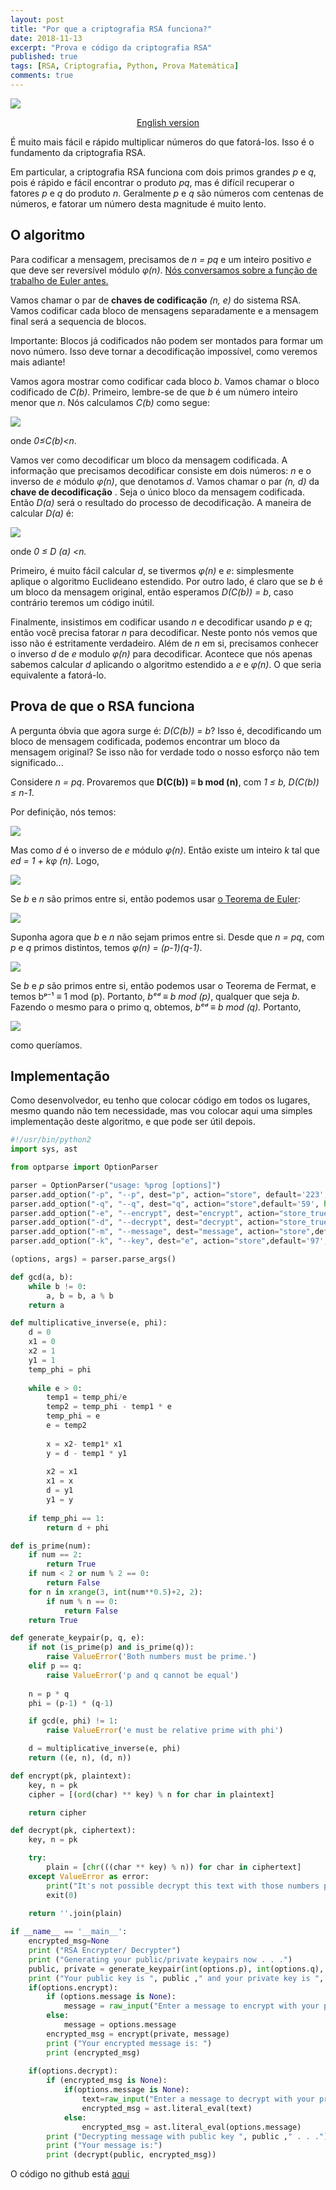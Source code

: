 ```yaml
---
layout: post
title: "Por que a criptografia RSA funciona?"
date: 2018-11-13
excerpt: "Prova e código da criptografia RSA"
published: true
tags: [RSA, Criptografia, Python, Prova Matemática]
comments: true
---
```

![](http://www.paymentscardsandmobile.com/wp-content/uploads/2018/01/Cryptography.jpg)

<p align="center">
  <a href="https://medium.com/@pemtajo/why-rsa-criptography-works-ea8699f79779">English version</a>
</p>

É muito mais fácil e rápido multiplicar números do que fatorá-los. Isso é
o fundamento da criptografia RSA.

Em particular, a criptografia RSA funciona com dois primos grandes *p* e *q*,
pois é rápido e fácil  encontrar o produto *pq*, mas é difícil recuperar o
fatores *p* e *q* do produto *n*. Geralmente *p* e *q* são números com centenas de
números, e fatorar um número desta magnitude é muito lento.

## O algoritmo

Para codificar a mensagem, precisamos de *n = pq* e um inteiro positivo *e* que deve ser
reversível módulo *φ(n)*. [Nós conversamos sobre a função de trabalho de Euler
antes.](https://pemtajo.github.io/euler_fermat_e_teste_de_primalidade/) 

Vamos chamar o par de **chaves de codificação** *(n, e)* do sistema RSA. Vamos
codificar cada bloco de mensagens separadamente e a mensagem final será a sequencia de blocos. 

Importante: Blocos já codificados não podem ser montados para formar um novo
número. Isso deve tornar a decodificação impossível, como veremos mais adiante!

Vamos agora mostrar como codificar cada bloco *b*. Vamos chamar o bloco codificado de
*C(b)*. Primeiro, lembre-se de que *b* é um número inteiro menor que *n*. Nós calculamos
 *C(b)* como segue:

![](https://cdn-images-1.medium.com/max/800/1*4zDFCGccZ8DMo1umjGetXg.png)

onde *0≤C(b)<n*. 

 Vamos ver como decodificar um bloco da mensagem codificada.
A informação que precisamos decodificar consiste em dois números: *n* e
o inverso de *e* módulo *φ(n)*, que denotamos *d*. Vamos chamar o par
*(n, d)* da **chave de decodificação** .  Seja o único bloco da mensagem codificada. Então *D(a)*
será o resultado do processo de decodificação. A maneira de calcular *D(a)* é:

![](https://cdn-images-1.medium.com/max/800/1*px6aU2jIUGYE5TpsUQfKhQ.png)

onde *0 ≤ D (a) <n.* 

Primeiro, é muito fácil calcular *d*, se tivermos
*φ(n)* e *e*: simplesmente aplique o algoritmo Euclideano estendido. 
Por outro lado, é claro que se *b* é um bloco da mensagem original, então esperamos
*D(C(b)) = b*, caso contrário teremos um código inútil. 

Finalmente, insistimos em codificar usando *n* e
decodificar usando *p* e *q*; então você precisa fatorar *n* para decodificar.
 Neste ponto nós vemos que isso não é estritamente verdadeiro. Além de *n* em si, precisamos
conhecer o inverso *d* de *e* modulo *φ(n)* para decodificar. Acontece que nós apenas
sabemos calcular *d* aplicando o algoritmo estendido a *e* e *φ(n)*. O que seria equivalente a fatorá-lo.

## Prova de que o RSA funciona

A pergunta óbvia que agora surge é: *D(C(b)) = b*? Isso é, decodificando um bloco de mensagem codificada, podemos encontrar um bloco da mensagem original?
Se isso não for verdade todo o nosso esforço não tem significado... 

Considere *n = pq*. Provaremos que **D(C(b)) ≡ b mod (n)**, com *1 ≤ b, D(C(b)) ≤ n-1*.

Por definição, nós temos:

![](https://cdn-images-1.medium.com/max/800/1*SYMXQkVQAvE7ZIrnsrKljQ.png)

Mas como *d* é o inverso de *e* módulo *φ(n)*. Então existe um inteiro *k* tal
que *ed = 1 + kφ (n).* Logo,

![](https://cdn-images-1.medium.com/max/800/1*o_rMOeSCjobzqpDrqgH47Q.png)

Se *b* e *n* são primos entre si, então podemos usar [o Teorema de Euler](https://pemtajo.github.io/euler_fermat_e_teste_de_primalidade/):

![](https://cdn-images-1.medium.com/max/800/1*VBny99LCYz9khl8KHta3Cw.png)

Suponha agora que *b* e *n* não sejam primos entre si. Desde que *n = pq*, com *p* e
*q* primos distintos, temos *φ(n) = (p-1)(q-1)*.

![](https://cdn-images-1.medium.com/max/800/1*zIXL3s2Xuv69nQ9K0PXk8g.png)

Se *b* e *p* são primos entre si, então podemos usar o Teorema de Fermat, e temos
bᵖ⁻¹ ≡ 1 mod (p). Portanto, *bᵉᵈ ≡ b mod (p)*, qualquer que seja *b*.
Fazendo o mesmo para o primo q, obtemos, *bᵉᵈ ≡ b mod (q).* Portanto,

![](https://cdn-images-1.medium.com/max/800/1*M-3_xtH9Jv4B8iC72TYrqw.png)

como queríamos.

## Implementação

Como desenvolvedor, eu tenho que colocar código em todos os lugares, mesmo quando não
tem necessidade, mas vou colocar aqui uma simples implementação deste algoritmo, e que
pode ser útil depois.
```python
#!/usr/bin/python2
import sys, ast

from optparse import OptionParser

parser = OptionParser("usage: %prog [options]")
parser.add_option("-p", "--p", dest="p", action="store", default='223', help="Value of p prime")
parser.add_option("-q", "--q", dest="q", action="store",default='59', help="Value of q prime")
parser.add_option("-e", "--encrypt", dest="encrypt", action="store_true",default=False, help="Do operation encrypt")
parser.add_option("-d", "--decrypt", dest="decrypt", action="store_true",default=False, help="Do operation decrypt")
parser.add_option("-m", "--message", dest="message", action="store",default=None, help="Message for encrypted/decrypted")
parser.add_option("-k", "--key", dest="e", action="store",default='97', help="Number e, for prime relative with phi")

(options, args) = parser.parse_args()

def gcd(a, b):
    while b != 0:
        a, b = b, a % b
    return a

def multiplicative_inverse(e, phi):
    d = 0
    x1 = 0
    x2 = 1
    y1 = 1
    temp_phi = phi
    
    while e > 0:
        temp1 = temp_phi/e
        temp2 = temp_phi - temp1 * e
        temp_phi = e
        e = temp2
        
        x = x2- temp1* x1
        y = d - temp1 * y1
        
        x2 = x1
        x1 = x
        d = y1
        y1 = y
    
    if temp_phi == 1:
        return d + phi

def is_prime(num):
    if num == 2:
        return True
    if num < 2 or num % 2 == 0:
        return False
    for n in xrange(3, int(num**0.5)+2, 2):
        if num % n == 0:
            return False
    return True

def generate_keypair(p, q, e):
    if not (is_prime(p) and is_prime(q)):
        raise ValueError('Both numbers must be prime.')
    elif p == q:
        raise ValueError('p and q cannot be equal')
    
    n = p * q
    phi = (p-1) * (q-1)

    if gcd(e, phi) != 1:
        raise ValueError('e must be relative prime with phi')

    d = multiplicative_inverse(e, phi)
    return ((e, n), (d, n))

def encrypt(pk, plaintext):
    key, n = pk
    cipher = [(ord(char) ** key) % n for char in plaintext]

    return cipher

def decrypt(pk, ciphertext):
    key, n = pk

    try:
        plain = [chr(((char ** key) % n)) for char in ciphertext]
    except ValueError as error:
        print("It's not possible decrypt this text with those numbers p, q and e!")
        exit(0)

    return ''.join(plain)
    
if __name__ == '__main__':
    encrypted_msg=None
    print ("RSA Encrypter/ Decrypter")
    print ("Generating your public/private keypairs now . . .")
    public, private = generate_keypair(int(options.p), int(options.q), int(options.e))
    print ("Your public key is ", public ," and your private key is ", private)
    if(options.encrypt):
        if (options.message is None):
            message = raw_input("Enter a message to encrypt with your private key: ")
        else:
            message = options.message
        encrypted_msg = encrypt(private, message)
        print ("Your encrypted message is: ")
        print (encrypted_msg)
    
    if(options.decrypt):
        if (encrypted_msg is None):
            if(options.message is None):
                text=raw_input("Enter a message to decrypt with your private key: ")
                encrypted_msg = ast.literal_eval(text)
            else:
                encrypted_msg = ast.literal_eval(options.message)
        print ("Decrypting message with public key ", public ," . . .")
        print ("Your message is:")
        print (decrypt(public, encrypted_msg))
```
 O código no github está [aqui](https://github.com/pemtajo/scripts/blob/master/rsa.py)
